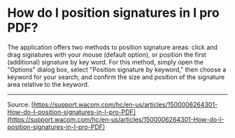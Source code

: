 # How do I position signatures in I pro PDF?

The application offers two methods to position signature areas: click and drag signatures with your mouse (default option), or position the first (additional) signature by key word. For this method, simply open the "Options" dialog box, select "Position signature by keyword," then choose a keyword for your search, and confirm the size and position of the signature area relative to the keyword.

---
Source: [https://support.wacom.com/hc/en-us/articles/1500006264301-How-do-I-position-signatures-in-I-pro-PDF](https://support.wacom.com/hc/en-us/articles/1500006264301-How-do-I-position-signatures-in-I-pro-PDF)
